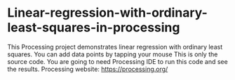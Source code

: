 # Linear-regression-with-ordinary-least-squares-in-processing
This Processing project demonstrates linear regression with ordinary least squares. You can add data points by tapping your mouse
This is only the source code. You are going to need Processing IDE to run this code and see the results.
Processing website: https://processing.org/

